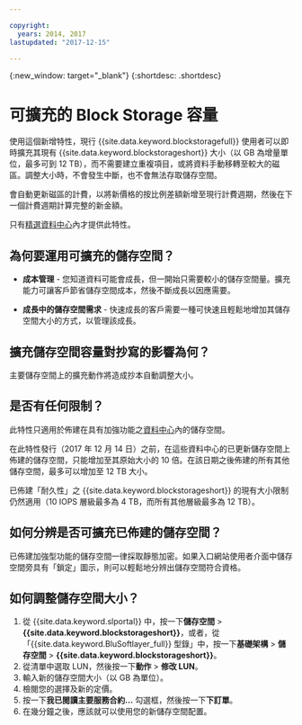 ```yaml
---

copyright:
  years: 2014, 2017
lastupdated: "2017-12-15"

---
```

{:new_window: target="_blank"}
{:shortdesc: .shortdesc}

# 可擴充的 Block Storage 容量

使用這個新增特性，現行 {{site.data.keyword.blockstoragefull}} 使用者可以即時擴充其現有 {{site.data.keyword.blockstorageshort}} 大小（以 GB 為增量單位，最多可到 12 TB），而不需要建立重複項目，或將資料手動移轉至較大的磁區。調整大小時，不會發生中斷，也不會無法存取儲存空間。 

會自動更新磁區的計費，以將新價格的按比例差額新增至現行計費週期，然後在下一個計費週期計算完整的新金額。

只有[精選資料中心](new-ibm-block-and-file-storage-location-and-features.html)內才提供此特性。 

## 為何要運用可擴充的儲存空間？

- **成本管理** - 您知道資料可能會成長，但一開始只需要較小的儲存空間量。擴充能力可讓客戶節省儲存空間成本，然後不斷成長以因應需要。  

- **成長中的儲存空間需求** - 快速成長的客戶需要一種可快速且輕鬆地增加其儲存空間大小的方式，以管理該成長。

## 擴充儲存空間容量對抄寫的影響為何？

主要儲存空間上的擴充動作將造成抄本自動調整大小。 

## 是否有任何限制？

此特性只適用於佈建在具有加強功能之[資料中心](new-ibm-block-and-file-storage-location-and-features.html)內的儲存空間。 

在此特性發行（2017 年 12 月 14 日）之前，在這些資料中心的已更新儲存空間上佈建的儲存空間，只能增加至其原始大小的 10 倍。在該日期之後佈建的所有其他儲存空間，最多可以增加至 12 TB 大小。 

已佈建「耐久性」之 {{site.data.keyword.blockstorageshort}} 的現有大小限制仍然適用（10 IOPS 層級最多為 4 TB，而所有其他層級最多為 12 TB）。

## 如何分辨是否可擴充已佈建的儲存空間？

已佈建加強型功能的儲存空間一律採取靜態加密。如果入口網站使用者介面中儲存空間旁具有「鎖定」圖示，則可以輕鬆地分辨出儲存空間符合資格。 

## 如何調整儲存空間大小？

1. 從 {{site.data.keyword.slportal}} 中，按一下**儲存空間** > **{{site.data.keyword.blockstorageshort}}**，或者，從「{{site.data.keyword.BluSoftlayer_full}} 型錄」中，按一下**基礎架構** > **儲存空間** > **{{site.data.keyword.blockstorageshort}}**。
2. 從清單中選取 LUN，然後按一下**動作** > **修改 LUN**。
3. 輸入新的儲存空間大小（以 GB 為單位）。
4. 檢閱您的選擇及新的定價。
5. 按一下**我已閱讀主要服務合約...** 勾選框，然後按一下**下訂單**。
6. 在幾分鐘之後，應該就可以使用您的新儲存空間配置。
  
